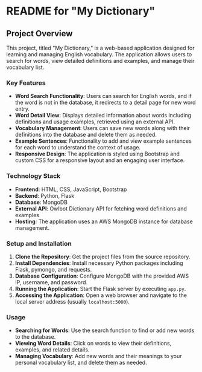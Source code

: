 # README for "My Dictionary"

## Project Overview
This project, titled "My Dictionary," is a web-based application designed for learning and managing English vocabulary. The application allows users to search for words, view detailed definitions and examples, and manage their vocabulary list.

### Key Features
- **Word Search Functionality**: Users can search for English words, and if the word is not in the database, it redirects to a detail page for new word entry.
- **Word Detail View**: Displays detailed information about words including definitions and usage examples, retrieved using an external API.
- **Vocabulary Management**: Users can save new words along with their definitions into the database and delete them as needed.
- **Example Sentences**: Functionality to add and view example sentences for each word to understand the context of usage.
- **Responsive Design**: The application is styled using Bootstrap and custom CSS for a responsive layout and an engaging user interface.

### Technology Stack
- **Frontend**: HTML, CSS, JavaScript, Bootstrap
- **Backend**: Python, Flask
- **Database**: MongoDB
- **External API**: Owlbot Dictionary API for fetching word definitions and examples
- **Hosting**: The application uses an AWS MongoDB instance for database management.

### Setup and Installation
1. **Clone the Repository**: Get the project files from the source repository.
2. **Install Dependencies**: Install necessary Python packages including Flask, pymongo, and requests.
3. **Database Configuration**: Configure MongoDB with the provided AWS IP, username, and password.
4. **Running the Application**: Start the Flask server by executing `app.py`.
5. **Accessing the Application**: Open a web browser and navigate to the local server address (usually `localhost:5000`).

### Usage
- **Searching for Words**: Use the search function to find or add new words to the database.
- **Viewing Word Details**: Click on words to view their definitions, examples, and related details.
- **Managing Vocabulary**: Add new words and their meanings to your personal vocabulary list, and delete them as needed.
